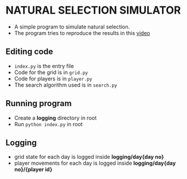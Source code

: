 # NATURAL SELECTION SIMULATOR

* A simple program to simulate natural selection.
* The program tries to reproduce the results in this [video](https://www.youtube.com/watch?v=0ZGbIKd0XrM)

## Editing code

* `index.py` is the entry file
* Code for the grid is in `grid.py`
* Code for players is in `player.py`
* The search algorithm used is in `search.py`

## Running program

* Create a **logging** directory in root
* Run `python index.py` in root

## Logging

* grid state for each day is logged inside **logging/day{day no}**
* player movements for each day is logged inside **logging/day{day no}/{player id}**
